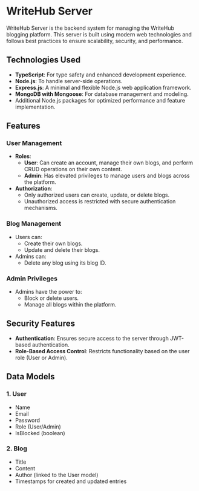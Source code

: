 # WriteHub Server

WriteHub Server is the backend system for managing the WriteHub blogging platform. This server is built using modern web technologies and follows best practices to ensure scalability, security, and performance.

## Technologies Used
- **TypeScript**: For type safety and enhanced development experience.
- **Node.js**: To handle server-side operations.
- **Express.js**: A minimal and flexible Node.js web application framework.
- **MongoDB with Mongoose**: For database management and modeling.
- Additional Node.js packages for optimized performance and feature implementation.

## Features
### User Management
- **Roles**: 
  - **User**: Can create an account, manage their own blogs, and perform CRUD operations on their own content.
  - **Admin**: Has elevated privileges to manage users and blogs across the platform.
- **Authorization**:
  - Only authorized users can create, update, or delete blogs.
  - Unauthorized access is restricted with secure authentication mechanisms.

### Blog Management
- Users can:
  - Create their own blogs.
  - Update and delete their blogs.
- Admins can:
  - Delete any blog using its blog ID.

### Admin Privileges
- Admins have the power to:
  - Block or delete users.
  - Manage all blogs within the platform.

## Security Features
- **Authentication**: Ensures secure access to the server through JWT-based authentication.
- **Role-Based Access Control**: Restricts functionality based on the user role (User or Admin).

## Data Models
### 1. User
- Name
- Email
- Password
- Role (User/Admin)
- IsBlocked (boolean)

### 2. Blog
- Title
- Content
- Author (linked to the User model)
- Timestamps for created and updated entries